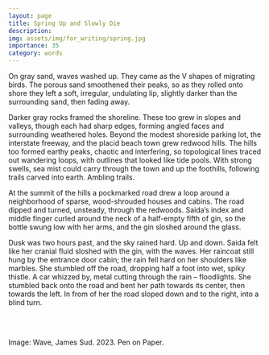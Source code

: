 ```yaml
---
layout: page
title: Spring Up and Slowly Die
description: 
img: assets/img/for_writing/spring.jpg
importance: 35
category: words
---
```


On gray sand, waves washed up. They came as the V shapes of migrating birds. The porous sand smoothened their peaks, so as they rolled onto shore they left a soft, irregular, undulating lip, slightly darker than the surrounding sand, then fading away. 

Darker gray rocks framed the shoreline. These too grew in slopes and valleys, though each had sharp edges, forming angled faces and surrounding weathered holes. Beyond the modest shoreside parking lot, the interstate freeway, and the placid beach town grew redwood hills. The hills too formed earthy peaks, chaotic and interfering, so topological lines traced out wandering loops, with outlines that looked like tide pools. With strong swells, sea mist could carry through the town and up the foothills, following trails carved into earth. Ambling trails.

At the summit of the hills a pockmarked road drew a loop around a neighborhood of sparse, wood-shrouded houses and cabins. The road dipped and turned, unsteady, through the redwoods. Saida’s index and middle finger curled around the neck of a half-empty fifth of gin, so the bottle swung low with her arms, and the gin sloshed around the glass.

Dusk was two hours past, and the sky rained hard. Up and down. Saida felt like her cranial fluid sloshed with the gin, with the waves. Her raincoat still hung by the entrance door cabin; the rain fell hard on her shoulders like marbles. She stumbled off the road, dropping half a foot into wet, spiky thistle. A car whizzed by, metal cutting through the rain – floodlights. She stumbled back onto the road and bent her path towards its center, then towards the left. In from of her the road sloped down and to the right, into a blind turn. 



<br/><br/>

Image: Wave, James Sud. 2023. Pen on Paper.